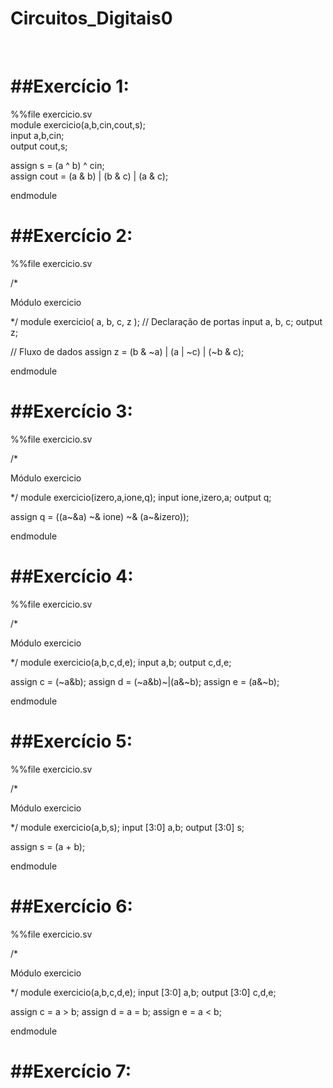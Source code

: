 # Circuitos_Digitais0

<br>

##Exercício 1:
=
%%file exercicio.sv
<br>
module exercicio(a,b,cin,cout,s);
<br>
  input a,b,cin;
  <br>
  output cout,s;

  assign s = (a ^ b) ^ cin;
  <br>
  assign cout = (a & b) | (b & c) | (a & c);

endmodule

##Exercício 2:
=

%%file exercicio.sv

/*

Módulo exercicio

*/
module exercicio( a, b, c, z );
  // Declaração de portas
  input a, b, c;
  output z;

  // Fluxo de dados
  assign z = (b & ~a) | (a | ~c) | (~b & c);

endmodule

##Exercício 3:
=

%%file exercicio.sv

/*

Módulo exercicio

*/
module exercicio(izero,a,ione,q);
  input ione,izero,a;
  output q;

  assign q = ((a~&a) ~& ione) ~& (a~&izero)); 

endmodule

##Exercício 4:
=
%%file exercicio.sv

/*

Módulo exercicio

*/
module exercicio(a,b,c,d,e);
  input a,b;
  output c,d,e;

  assign c = (~a&b);
  assign d = (~a&b)~|(a&~b);
  assign e = (a&~b);

endmodule

##Exercício 5:
=

%%file exercicio.sv

/*

Módulo exercicio

*/
module exercicio(a,b,s);
  input [3:0] a,b;
  output [3:0] s;

  assign s = (a + b);

endmodule

##Exercício 6:
=

%%file exercicio.sv

/*

Módulo exercicio

*/
module exercicio(a,b,c,d,e);
  input [3:0] a,b;
  output [3:0] c,d,e;

  assign c = a > b;
  assign d = a = b;
  assign e = a < b;

endmodule

##Exercício 7:
=


